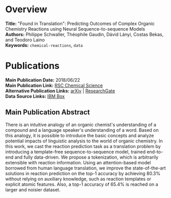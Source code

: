 # Overview
**Title:** "Found in Translation": Predicting Outcomes of Complex Organic Chemistry Reactions using Neural
Sequence-to-sequence Models<br>
**Authors:** Philippe Schwaller, Théophile Gaudin, Dávid Lányi, Costas Bekas, and Teodoro Laino<br>
**Keywords:** `chemical-reactions`, `data`


# Publications
**Main Publication Date:** 2018/06/22<br>
**Main Publication Link:** [RSC Chemical Science](https://pubs.rsc.org/en/content/articlelanding/2018/sc/c8sc02339e)<br>
**Alternative Publication Links:** [arXiv](https://arxiv.org/abs/1711.04810) |
[ResearchGate](https://www.researchgate.net/publication/321095915_Found_in_Translation_Predicting_Outcomes_of_Complex_Organic_Chemistry_Reactions_using_Neural_Sequence-to-Sequence_Models)<br>
**Data Source Links:** [IBM Box](https://ibm.ent.box.com/v/ReactionSeq2SeqDataset)


## Main Publication Abstract
There is an intuitive analogy of an organic chemist's understanding of a compound and a language speaker's understanding
of a word. Based on this analogy, it is possible to introduce the basic concepts and analyze potential impacts of
linguistic analysis to the world of organic chemistry. In this work, we cast the reaction prediction task as a
translation problem by introducing a template-free sequence-to-sequence model, trained end-to-end and fully data-driven.
We propose a tokenization, which is arbitrarily extensible with reaction information. Using an attention-based model
borrowed from human language translation, we improve the state-of-the-art solutions in reaction prediction on the top-1
accuracy by achieving 80.3% without relying on auxiliary knowledge, such as reaction templates or explicit atomic
features. Also, a top-1 accuracy of 65.4% is reached on a larger and noisier dataset.

